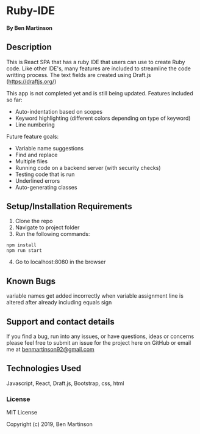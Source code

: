 # Ruby-IDE

#### By Ben Martinson

## Description

This is React SPA that has a ruby IDE that users can use to create Ruby code. Like other IDE's, many features are included to streamline the code writting process. The text fields are created using Draft.js (https://draftjs.org/)

This app is not completed yet and is still being updated.
Features included so far:

- Auto-indentation based on scopes
- Keyword highlighting (different colors depending on type of keyword)
- Line numbering

Future feature goals:

- Variable name suggestions
- Find and replace
- Multiple files
- Running code on a backend server (with security checks)
- Testing code that is run
- Underlined errors
- Auto-generating classes

## Setup/Installation Requirements

1.  Clone the repo
2.  Navigate to project folder
3.  Run the following commands:

```
npm install
npm run start
```

4.  Go to localhost:8080 in the browser

## Known Bugs

variable names get added incorrectly when variable assignment line is altered after already including equals sign

## Support and contact details

If you find a bug, run into any issues, or have questions, ideas or concerns please feel free to submit an issue for the project here on GitHub or email me at benmartinson92@gmail.com

## Technologies Used

Javascript, React, Draft.js, Bootstrap, css, html

### License

MIT License

Copyright (c) 2019, Ben Martinson
